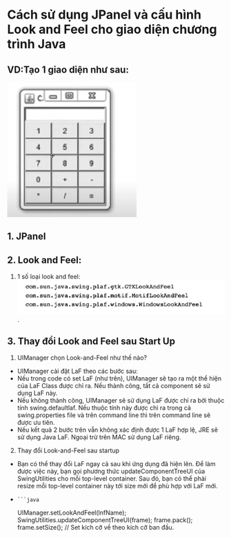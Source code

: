 # Cách sử dụng JPanel và cấu hình Look and Feel cho giao diện chương trình Java
## VD:Tạo 1 giao diện như sau: 
![Alt text](image.png)
## 1. JPanel
## 2. Look and Feel: 
1. 1 số loại look and feel:![Alt text](image-1.png).
## 3. Thay đổi Look and Feel sau Start Up
1. UIManager chọn Look-and-Feel như thế nào?
- UIManager cài đặt LaF theo các bước sau:
- Nếu trong code có set LaF (như trên), UIManager sẽ tạo ra một thể hiện của LaF Class được chỉ ra. Nếu thành công, tất cả component sẽ sử dụng LaF này.
- Nếu không thành công, UIManager sẽ sử dụng LaF được chỉ ra bởi thuộc tính swing.defaultlaf. Nếu thuộc tính này được chỉ ra trong cả swing.properties file và trên command line thì trên command line sẽ được ưu tiên.
- Nếu kết quả 2 bước trên vẫn không xác định được 1 LaF hợp lệ, JRE sẽ sử dụng Java LaF. Ngoại trừ trên MAC sử dụng LaF riêng.
2. Thay đổi Look-and-Feel sau startup
- Bạn có thể thay đổi LaF ngay cả sau khi ứng dụng đã hiện lên. Để làm được việc này, bạn gọi phương thức updateComponentTreeUI của SwingUtilities cho mỗi top-level container. Sau đó, bạn có thể phải resize mỗi top-level container này tới size mới để phù hợp với LaF mới.
-     ```java
    UIManager.setLookAndFeel(lnfName);
    SwingUtilities.updateComponentTreeUI(frame);
    frame.pack();
    frame.setSize(); // Set kích cỡ về theo kích cỡ ban đầu.
    ```
